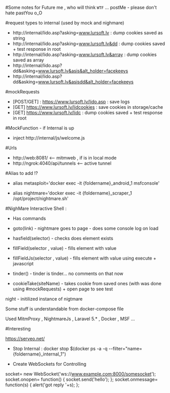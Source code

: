 #Some notes for Future me , who will think `WTF` ... postMe - please don't hate pastYou o_O

#request types to internal (used by mock and nighmare)
- http://internal/lido.asp?asking=www.lursoft.lv : dump cookies saved as string
- http://internal/lido.asp?asking=www.lursoft.lv&dd  : dump cookies saved + test response in root
- http://internal/lido.asp?asking=www.lursoft.lv&array  : dump cookies saved as array
- http://internal/lido.asp?dd&asking=www.lursoft.lv&asis&alt_holder=facekeeys
- http://internal/lido.asp?dd&asking=www.lursoft.lv&asisdd&alt_holder=facekeeys

#mockRequests
- [POST/GET] : https://www.lursoft.lv/lido.asp : save logs
- [GET] https://www.lursoft.lv/lidcookies : save cookies in storage/cache
- [GET] https://www.lursoft.lv/lidc : dump cookies saved + test response in root

#MockFunction - if Internal is up 
- inject http://internal/js/welcome.js

#Urls
- http://web:8081/ <-- mitmweb , if is in local mode
- http://ngrok:4040/api/tunnels <-- active tunnel


#Alias to add !?
- alias metasploit='docker exec -it {foldername}_android_1 msfconsole'


- alias nightmare='docker exec -it {foldername}_scraper_1 /opt/project/nightmare.sh'

#NighMare Interactive Shell :
- Has commands

- goto(link) - nightmare goes to page - does some console log on load
- hasfield(selector) - checks does element exists
- fillField(selector , value) - fills element with value
- fillFieldJs(selector , value) - fills element with value using execute + javascript
- tinder() - tinder is tinder... no comments on that now
- cookieTake(siteName) - takes cookie from saved ones (with was done using #mockRequests) + open page to see test

night - initilized instance of nigtmare


Some stuff is understandable from docker-compose file

Used MitmProxy , NightmareJs , Laravel 5.* , Docker , MSF ... 


#Interesting

https://serveo.net/

- Stop Internal : docker stop $(docker ps -a -q --filter="name={foldername}_internal_1")

- Create WebSockets for Controlling

socket= new WebSocket('ws://www.example.com:8000/somesocket');
socket.onopen= function() {
    socket.send('hello');
};
socket.onmessage= function(s) {
    alert('got reply '+s);
};
